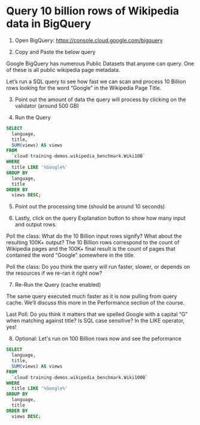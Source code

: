 # Query 10 billion rows of Wikipedia data in BigQuery

1. Open BigQuery: <https://console.cloud.google.com/bigquery>

2. Copy and Paste the below query

Google BigQuery has numerous Public Datasets that anyone can query. One of these is all public wikipedia page metadata.

Let’s run a SQL query to see how fast we can scan and process 10 Billion rows looking for the word “Google” in the Wikipedia Page Title.

3. Point out the amount of data the query will process by clicking on the validator (around 500 GB)

4. Run the Query

```sql
SELECT
  language,
  title,
  SUM(views) AS views
FROM
  `cloud-training-demos.wikipedia_benchmark.Wiki10B`
WHERE
  title LIKE '%Google%'
GROUP BY
  language,
  title
ORDER BY
  views DESC;
```

5. Point out the processing time (should be around 10 seconds)

6. Lastly, click on the query Explanation button to show how many input and output rows.

Poll the class: What do the 10 Billion input rows signify? What about the resulting 100K+ output? The 10 Billion rows correspond to the count of Wikipedia pages and the 100K+ final result is the count of pages that contained the word “Google” somewhere in the title.

Poll the class: Do you think the query will run faster, slower, or depends on the resources if we re-ran it right now?

7. Re-Run the Query (cache enabled)

The same query executed much faster as it is now pulling from query cache. We’ll discuss this more in the Performance section of the course.

Last Poll: Do you think it matters that we spelled Google with a capital “G” when matching against title? Is SQL case sensitive? In the LIKE operator, yes!

8. Optional: Let's run on 100 Billion rows now and see the peformance

```sql
SELECT
  language,
  title,
  SUM(views) AS views
FROM
  `cloud-training-demos.wikipedia_benchmark.Wiki100B`
WHERE
  title LIKE '%Google%'
GROUP BY
  language,
  title
ORDER BY
  views DESC;
```
